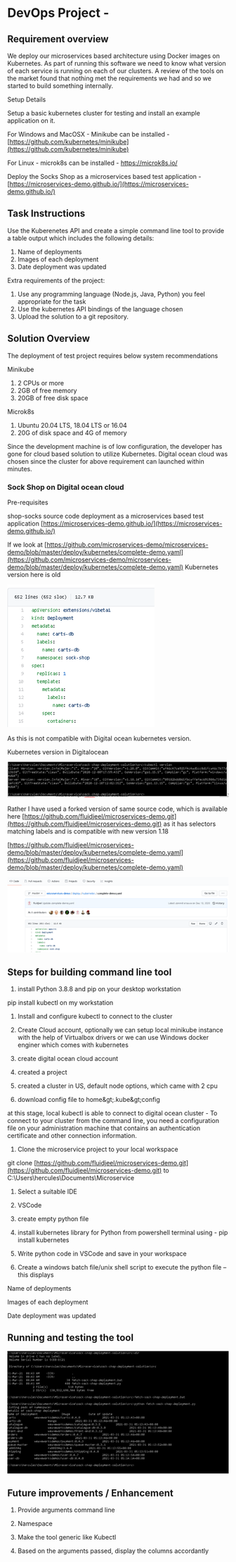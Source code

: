 # DevOps Project -

## Requirement overview

We deploy our microservices based architecture using Docker images on Kubernetes. As part of running this software we need to know what version of each service is running on each of our clusters. A review of the tools on the market found that nothing met the requirements we had and so we started to build something internally.

Setup Details

Setup a basic kubernetes cluster for testing and install an example application on it.

For Windows and MacOSX - Minikube can be installed - [https://github.com/kubernetes/minikube](https://github.com/kubernetes/minikube)

For Linux - microk8s can be installed - https://microk8s.io/

Deploy the Socks Shop as a microservices based test application - [https://microservices-demo.github.io/](https://microservices-demo.github.io/)

## Task Instructions

Use the Kuberenetes API and create a simple command line tool to provide a table output which includes the following details:

1. Name of deployments
2. Images of each deployment
3. Date deployment was updated

Extra requirements of the project:

1. Use any programming language (Node.js, Java, Python) you feel appropriate for the task
2. Use the kubernetes API bindings of the language chosen
3. Upload the solution to a git repository.

## Solution Overview

The deployment of test project requires below system recommendations

Minikube

1. 2 CPUs or more
2. 2GB of free memory
3. 20GB of free disk space

Microk8s

1. Ubuntu 20.04 LTS, 18.04 LTS or 16.04
2. 20G of disk space and 4G of memory

Since the development machine is of low configuration, the developer has gone for cloud based solution to utilize Kubernetes. Digital ocean cloud was chosen since the cluster for above requirement can launched within minutes.

### Sock Shop on Digital ocean cloud

Pre-requisites

shop-socks source code deployment as a microservices based test application [https://microservices-demo.github.io/](https://microservices-demo.github.io/)

If we look at [https://github.com/microservices-demo/microservices-demo/blob/master/deploy/kubernetes/complete-demo.yaml](https://github.com/microservices-demo/microservices-demo/blob/master/deploy/kubernetes/complete-demo.yaml) Kubernetes version here is old

![](images/deployment-yaml.png)

As this is not compatible with Digital ocean kubernetes version.

Kubernetes version in Digitalocean

![](images/digital-ocean-version.png)

Rather I have used a forked version of same source code, which is available here [https://github.com/fluidjeel/microservices-demo.git](https://github.com/fluidjeel/microservices-demo.git) as it has selectors matching labels and is compatible with new version 1.18

[https://github.com/fluidjeel/microservices-demo/blob/master/deploy/kubernetes/complete-demo.yaml](https://github.com/fluidjeel/microservices-demo/blob/master/deploy/kubernetes/complete-demo.yaml)

![](images/complete-demo.png)

## Steps for building command line tool

1. install Python 3.8.8 and pip on your desktop workstation

pip install kubectl on my workstation

1. Install and configure kubectl to connect to the cluster
2. Create Cloud account, optionally we can setup local minikube instance with the help of Virtualbox drivers or we can use Windows docker enginer which comes with kubernetes

1. create digital ocean cloud account
2. created a project
3. created a cluster in US, default node options, which came with 2 cpu
4. download config file to home\&gt;.kube\&gt;config

at this stage, local kubectl is able to connect to digital ocean cluster - To connect to your cluster from the command line, you need a configuration file on your administration machine that contains an authentication certificate and other connection information.

1. Clone the microservice project to your local workspace

git clone [https://github.com/fluidjeel/microservices-demo.git](https://github.com/fluidjeel/microservices-demo.git) to C:\Users\hercules\Documents\Microservice

1. Select a suitable IDE

1. VSCode
2. create empty python file
3. install kubernetes library for Python from powershell terminal using - pip install kubernetes

1. Write python code in VSCode and save in your workspace
2. Create a windows batch file/unix shell script to execute the python file – this displays

Name of deployments

Images of each deployment

Date deployment was updated

## Running and testing the tool

![](images/test-output.png)

## Future improvements / Enhancement

1. Provide arguments command line

1. Namespace

1. Make the tool generic like Kubectl
2. Based on the arguments passed, display the columns accordantly
